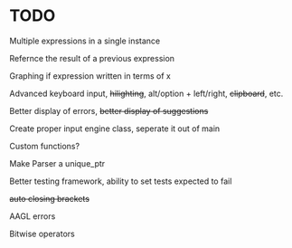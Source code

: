 # TODO

Multiple expressions in a single instance

Refernce the result of a previous expression

Graphing if expression written in terms of x

Advanced keyboard input, ~~hilighting~~, alt/option + left/right, ~~clipboard~~, etc.

Better display of errors, ~~better display of suggestions~~

Create proper input engine class, seperate it out of main

Custom functions?

Make Parser a unique_ptr

Better testing framework, ability to set tests expected to fail

~~auto closing brackets~~

AAGL errors

Bitwise operators
